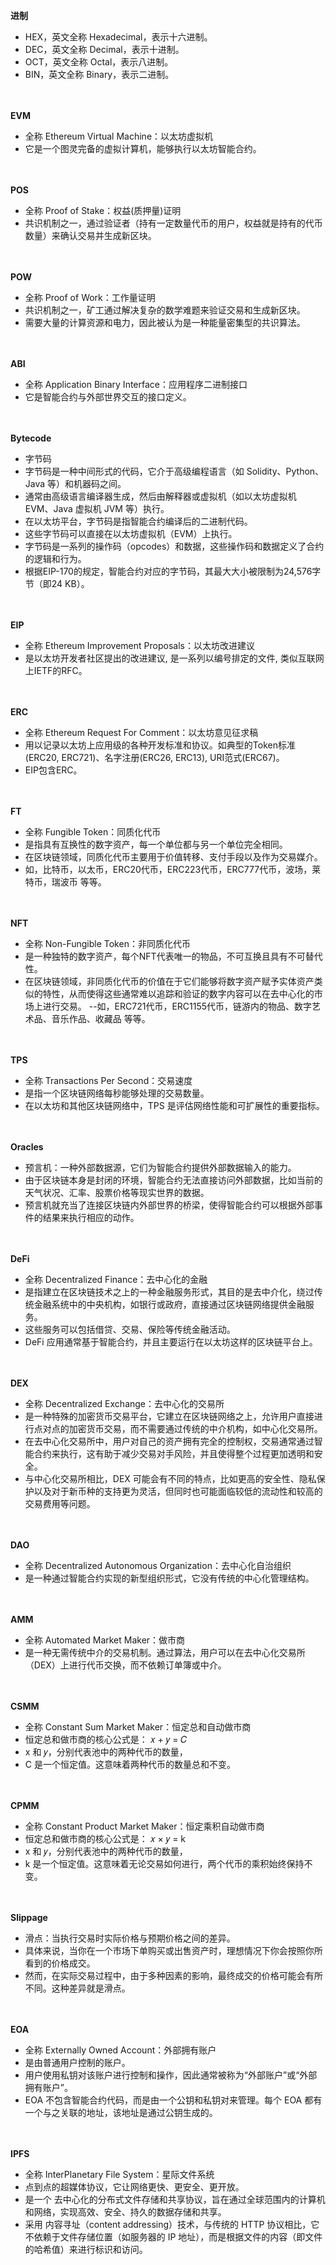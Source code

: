 
**进制**
- HEX，英文全称 Hexadecimal，表示十六进制。
- DEC，英文全称 Decimal，表示十进制。
- OCT，英文全称 Octal，表示八进制。
- BIN，英文全称 Binary，表示二进制。

　

**EVM**
- 全称 Ethereum Virtual Machine：以太坊虚拟机
- 它是一个图灵完备的虚拟计算机，能够执行以太坊智能合约。

　

**POS**
- 全称 Proof of Stake：权益(质押量)证明
- 共识机制之一，通过验证者（持有一定数量代币的用户，权益就是持有的代币数量）来确认交易并生成新区块。

　

**POW**
- 全称 Proof of Work：工作量证明
- 共识机制之一，矿工通过解决复杂的数学难题来验证交易和生成新区块。
- 需要大量的计算资源和电力，因此被认为是一种能量密集型的共识算法。

　

**ABI**
- 全称 Application Binary Interface：应用程序二进制接口
- 它是智能合约与外部世界交互的接口定义。

　

**Bytecode**
- 字节码
- 字节码是一种中间形式的代码，它介于高级编程语言（如 Solidity、Python、Java 等）和机器码之间。
- 通常由高级语言编译器生成，然后由解释器或虚拟机（如以太坊虚拟机 EVM、Java 虚拟机 JVM 等）执行。
- 在以太坊平台，字节码是指智能合约编译后的二进制代码。
- 这些字节码可以直接在以太坊虚拟机（EVM）上执行。
- 字节码是一系列的操作码（opcodes）和数据，这些操作码和数据定义了合约的逻辑和行为。
- 根据EIP-170的规定，智能合约对应的字节码，其最大大小被限制为24,576字节（即24 KB）。

　

**EIP**
- 全称 Ethereum Improvement Proposals：以太坊改进建议
- 是以太坊开发者社区提出的改进建议, 是一系列以编号排定的文件, 类似互联网上IETF的RFC。

　

**ERC** 
- 全称 Ethereum Request For Comment：以太坊意见征求稿
- 用以记录以太坊上应用级的各种开发标准和协议。如典型的Token标准(ERC20, ERC721)、名字注册(ERC26, ERC13), URI范式(ERC67)。
- EIP包含ERC。

　

**FT**
- 全称 Fungible Token：同质化代币
- 是指具有互换性的数字资产，每一个单位都与另一个单位完全相同。
- 在区块链领域，同质化代币主要用于价值转移、支付手段以及作为交易媒介。
- 如，比特币，以太币，ERC20代币，ERC223代币，ERC777代币，波场，莱特币，瑞波币 等等。

　

**NFT** 
- 全称 Non-Fungible Token：非同质化代币
- 是一种独特的数字资产，每个NFT代表唯一的物品，不可互换且具有不可替代性。
- 在区块链领域，非同质化代币的价值在于它们能够将数字资产赋予实体资产类似的特性，从而使得这些通常难以追踪和验证的数字内容可以在去中心化的市场上进行交易。
--如，ERC721代币，ERC1155代币，链游内的物品、数字艺术品、音乐作品、收藏品 等等。

　

**TPS** 
- 全称 Transactions Per Second：交易速度
- 是指一个区块链网络每秒能够处理的交易数量。
- 在以太坊和其他区块链网络中，TPS 是评估网络性能和可扩展性的重要指标。

　

**Oracles** 
- 预言机：一种外部数据源，它们为智能合约提供外部数据输入的能力。
- 由于区块链本身是封闭的环境，智能合约无法直接访问外部数据，比如当前的天气状况、汇率、股票价格等现实世界的数据。
- 预言机就充当了连接区块链内外部世界的桥梁，使得智能合约可以根据外部事件的结果来执行相应的动作。

　

**DeFi**
- 全称 Decentralized Finance：去中心化的金融
- 是指建立在区块链技术之上的一种金融服务形式，其目的是去中介化，绕过传统金融系统中的中央机构，如银行或政府，直接通过区块链网络提供金融服务。
- 这些服务可以包括借贷、交易、保险等传统金融活动。
- DeFi 应用通常基于智能合约，并且主要运行在以太坊这样的区块链平台上。

　

**DEX**
- 全称 Decentralized Exchange：去中心化的交易所
- 是一种特殊的加密货币交易平台，它建立在区块链网络之上，允许用户直接进行点对点的加密货币交易，而不需要通过传统的中介机构，如中心化交易所。
- 在去中心化交易所中，用户对自己的资产拥有完全的控制权，交易通常通过智能合约来执行，这有助于减少交易对手风险，并且使得整个过程更加透明和安全。
- 与中心化交易所相比，DEX 可能会有不同的特点，比如更高的安全性、隐私保护以及对于新币种的支持更为灵活，但同时也可能面临较低的流动性和较高的交易费用等问题。

　

**DAO**
- 全称 Decentralized Autonomous Organization：去中心化自治组织
- 是一种通过智能合约实现的新型组织形式，它没有传统的中心化管理结构。

　

**AMM**
- 全称 Automated Market Maker：做市商
- 是一种无需传统中介的交易机制。通过算法，用户可以在去中心化交易所（DEX）上进行代币交换，而不依赖订单簿或中介。

　

**CSMM**
- 全称 Constant Sum Market Maker：恒定总和自动做市商
- 恒定总和做市商的核心公式是： 𝑥 + 𝑦 = 𝐶
- x 和 𝑦，分别代表池中的两种代币的数量，
- C 是一个恒定值。这意味着两种代币的数量总和不变。

　

**CPMM**
- 全称 Constant Product Market Maker：恒定乘积自动做市商
- 恒定总和做市商的核心公式是： 𝑥 × 𝑦 = k
- x 和 𝑦，分别代表池中的两种代币的数量，
- k 是一个恒定值。这意味着无论交易如何进行，两个代币的乘积始终保持不变。

　

**Slippage**
- 滑点：当执行交易时实际价格与预期价格之间的差异。
- 具体来说，当你在一个市场下单购买或出售资产时，理想情况下你会按照你所看到的价格成交。
- 然而，在实际交易过程中，由于多种因素的影响，最终成交的价格可能会有所不同。这种差异就是滑点。

　

**EOA**
- 全称 Externally Owned Account：外部拥有账户
- 是由普通用户控制的账户。
- 用户使用私钥对该账户进行控制和操作，因此通常被称为“外部账户”或“外部拥有账户”。
- EOA 不包含智能合约代码，而是由一个公钥和私钥对来管理。每个 EOA 都有一个与之关联的地址，该地址是通过公钥生成的。

　

**IPFS**
- 全称 InterPlanetary File System：星际文件系统
- 点到点的超媒体协议，它让网络更快、更安全、更开放。
- 是一个 去中心化的分布式文件存储和共享协议，旨在通过全球范围内的计算机和网络，实现高效、安全、持久的数据存储和共享。
- 采用 内容寻址（content addressing）技术，与传统的 HTTP 协议相比，它不依赖于文件存储位置（如服务器的 IP 地址），而是根据文件的内容（即文件的哈希值）来进行标识和访问。